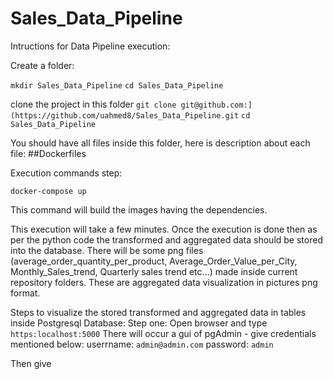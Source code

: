 # Sales_Data_Pipeline
Intructions for Data Pipeline execution:

Create a folder:

`mkdir Sales_Data_Pipeline`
`cd Sales_Data_Pipeline`

clone the project in this folder
`git clone git@github.com:](https://github.com/uahmed8/Sales_Data_Pipeline.git`
`cd Sales_Data_Pipeline`

You should have all files inside this folder, here is description about each file:
##Dockerfiles


Execution commands step:

`docker-compose up`

This command will build the images having the dependencies.

This execution will take a few minutes. Once the execution is done then as per the python code the transformed and aggregated data should be stored into the database. There will be some png files (average_order_quantity_per_product, Average_Order_Value_per_City, Monthly_Sales_trend, Quarterly sales trend etc...) made inside current repository folders. These are aggregated data visualization in pictures png format.

Steps to visualize the stored transformed and aggregated data in tables inside Postgresql Database:
Step one: Open browser and type `https:localhost:5000`
There will occur a gui of pgAdmin - give credentials mentioned below:
userrname: `admin@admin.com`
password: `admin`

Then give






